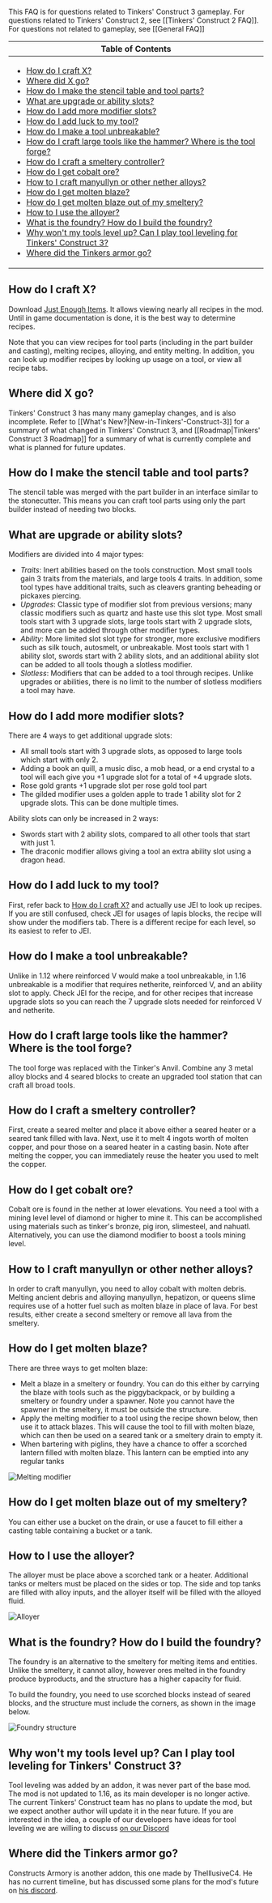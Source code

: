 This FAQ is for questions related to Tinkers' Construct 3 gameplay. For questions related to Tinkers' Construct 2, see [[Tinkers' Construct 2 FAQ]]. For questions not related to gameplay, see [[General FAQ]]

<table>
  <thead><th>Table of Contents</th></thead>
  <tbody><td>

- [How do I craft X?](#how-do-i-craft-x)
- [Where did X go?](#where-did-x-go)
- [How do I make the stencil table and tool parts?](#how-do-i-make-the-stencil-table-and-tool-parts)
- [What are upgrade or ability slots?](#what-are-upgrade-or-ability-slots)
- [How do I add more modifier slots?](#how-do-i-add-more-modifier-slots)
- [How do I add luck to my tool?](#how-do-i-add-luck-to-my-tool)
- [How do I make a tool unbreakable?](#how-do-i-make-a-tool-unbreakable)
- [How do I craft large tools like the hammer? Where is the tool forge?](#how-do-i-craft-large-tools-like-the-hammer-where-is-the-tool-forge)
- [How do I craft a smeltery controller?](#how-do-i-craft-a-smeltery-controller)
- [How do I get cobalt ore?](#how-do-i-get-cobalt-ore)
- [How to I craft manyullyn or other nether alloys?](#how-to-i-craft-manyullyn-or-other-nether-alloys)
- [How do I get molten blaze?](#how-do-i-get-molten-blaze)
- [How do I get molten blaze out of my smeltery?](#how-do-i-get-molten-blaze-out-of-my-smeltery)
- [How to I use the alloyer?](#how-to-i-use-the-alloyer)
- [What is the foundry? How do I build the foundry?](#what-is-the-foundry-how-do-i-build-the-foundry)
- [Why won't my tools level up? Can I play tool leveling for Tinkers' Construct 3?](#why-wont-my-tools-level-up-can-i-play-tool-leveling-for-tinkers-construct-3)
- [Where did the Tinkers armor go?](#where-did-the-tinkers-armor-go)
</td>
</table>

## How do I craft X?

Download [Just Enough Items](https://www.curseforge.com/minecraft/mc-mods/jei). It allows viewing nearly all recipes in the mod. Until in game documentation is done, it is the best way to determine recipes.

Note that you can view recipes for tool parts (including in the part builder and casting), melting recipes, alloying, and entity melting. In addition, you can look up modifier recipes by looking up usage on a tool, or view all recipe tabs.

## Where did X go?

Tinkers' Construct 3 has many many gameplay changes, and is also incomplete. Refer to [[What's New?|New-in-Tinkers'-Construct-3]] for a summary of what changed in Tinkers' Construct 3, and [[Roadmap|Tinkers' Construct 3 Roadmap]] for a summary of what is currently complete and what is planned for future updates.

## How do I make the stencil table and tool parts?

The stencil table was merged with the part builder in an interface similar to the stonecutter. This means you can craft tool parts using only the part builder instead of needing two blocks.

## What are upgrade or ability slots?

Modifiers are divided into 4 major types:
* *Traits*: Inert abilities based on the tools construction. Most small tools gain 3 traits from the materials, and large tools 4 traits. In addition, some tool types have additional traits, such as cleavers granting beheading or pickaxes piercing.
* *Upgrades*: Classic type of modifier slot from previous versions; many classic modifiers such as quartz and haste use this slot type. Most small tools start with 3 upgrade slots, large tools start with 2 upgrade slots, and more can be added through other modifier types.
* *Ability*: More limited slot slot type for stronger, more exclusive modifiers such as silk touch, autosmelt, or unbreakable. Most tools start with 1 ability slot, swords start with 2 ability slots, and an additional ability slot can be added to all tools though a slotless modifier.
* *Slotless*: Modifiers that can be added to a tool through recipes. Unlike upgrades or abilities, there is no limit to the number of slotless modifiers a tool may have.

## How do I add more modifier slots?

There are 4 ways to get additional upgrade slots:

* All small tools start with 3 upgrade slots, as opposed to large tools which start with only 2.
* Adding a book an quill, a music disc, a mob head, or a end crystal to a tool will each give you +1 upgrade slot for a total of +4 upgrade slots.
* Rose gold grants +1 upgrade slot per rose gold tool part
* The gilded modifier uses a golden apple to trade 1 ability slot for 2 upgrade slots. This can be done multiple times.

Ability slots can only be increased in 2 ways:

* Swords start with 2 ability slots, compared to all other tools that start with just 1.
* The draconic modifier allows giving a tool an extra ability slot using a dragon head.

## How do I add luck to my tool?

First, refer back to [How do I craft X?](#how-do-i-craft-x) and actually use JEI to look up recipes. If you are still confused, check JEI for usages of lapis blocks, the recipe will show under the modifiers tab. There is a different recipe for each level, so its easiest to refer to JEI.

## How do I make a tool unbreakable?

Unlike in 1.12 where reinforced V would make a tool unbreakable, in 1.16 unbreakable is a modifier that requires netherite, reinforced V, and an ability slot to apply. Check JEI for the recipe, and for other recipes that increase upgrade slots so you can reach the 7 upgrade slots needed for reinforced V and netherite.

## How do I craft large tools like the hammer? Where is the tool forge?

The tool forge was replaced with the Tinker's Anvil. Combine any 3 metal alloy blocks and 4 seared blocks to create an upgraded tool station that can craft all broad tools.

## How do I craft a smeltery controller?

First, create a seared melter and place it above either a seared heater or a seared tank filled with lava. Next, use it to melt 4 ingots worth of molten copper, and pour those on a seared heater in a casting basin. Note after melting the copper, you can immediately reuse the heater you used to melt the copper. 

## How do I get cobalt ore?

Cobalt ore is found in the nether at lower elevations. You need a tool with a mining level level of diamond or higher to mine it. This can be accomplished using materials such as tinker's bronze, pig iron, slimesteel, and nahuatl. Alternatively, you can use the diamond modifier to boost a tools mining level.

## How to I craft manyullyn or other nether alloys?

In order to craft manyullyn, you need to alloy cobalt with molten debris. Melting ancient debris and alloying manyullyn, hepatizon, or queens slime requires use of a hotter fuel such as molten blaze in place of lava. For best results, either create a second smeltery or remove all lava from the smeltery.

## How do I get molten blaze?

There are three ways to get molten blaze:

* Melt a blaze in a smeltery or foundry. You can do this either by carrying the blaze with tools such as the piggybackpack, or by building a smeltery or foundry under a spawner. Note you cannot have the spawner in the smeltery, it must be outside the structure.
* Apply the melting modifier to a tool using the recipe shown below, then use it to attack blazes. This will cause the tool to fill with molten blaze, which can then be used on a seared tank or a smeltery drain to empty it.
* When bartering with piglins, they have a chance to offer a scorched lantern filled with molten blaze. This lantern can be emptied into any regular tanks

![Melting modifier](https://i.imgur.com/G7Ya006.png)

## How do I get molten blaze out of my smeltery?

You can either use a bucket on the drain, or use a faucet to fill either a casting table containing a bucket or a tank.

## How to I use the alloyer?

The alloyer must be place above a scorched tank or a heater. Additional tanks or melters must be placed on the sides or top. The side and top tanks are filled with alloy inputs, and the alloyer itself will be filled with the alloyed fluid.

![Alloyer](https://i.imgur.com/DpgkEP5.png)

## What is the foundry? How do I build the foundry?

The foundry is an alternative to the smeltery for melting items and entities. Unlike the smeltery, it cannot alloy, however ores melted in the foundry produce byproducts, and the structure has a higher capacity for fluid.

To build the foundry, you need to use scorched blocks instead of seared blocks, and the structure must include the corners, as shown in the image below.

![Foundry structure](https://i.imgur.com/EObDe7w.png)

## Why won't my tools level up? Can I play tool leveling for Tinkers' Construct 3?

Tool leveling was added by an addon, it was never part of the base mod. The mod is not updated to 1.16, as its main developer is no longer active. The current Tinkers' Construct team has no plans to update the mod, but we expect another author will update it in the near future. If you are interested in the idea, a couple of our developers have ideas for tool leveling we are willing to discuss [on our Discord](https://discord.gg/njGrvuh)

## Where did the Tinkers armor go?

Constructs Armory is another addon, this one made by TheIllusiveC4. He has no current timeline, but has discussed some plans for the mod's future on [his discord](https://discord.gg/JWgrdwt).